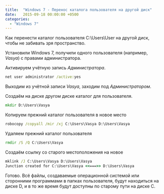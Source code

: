 ```yaml
---
title:  "Windows 7 - Перенос каталога пользователя на другой диск"
date:   2015-09-18 00:00:00 +0500
categories:
  - "Windows 7"
---
```

Как перенести каталог пользователя C:\\Users\\User на другой диск, чтобы не забивать зря пространство.
<!-- more -->

Установили Windows 7, получили одного пользователя (например, *Vasya*) с правами администратора.

Активируем учётную запись *Администратора*.
```bat
net user administrator /active:yes
```

Выходим из учётной записи *Vasya*, заходим под *Администратором*.

Создаём на диске другом диске каталог для пользователя.
```bat
mkdir D:\Users\Vasya
```

Копируем прежний каталог пользователя в новое место
```bat
robocopy /copyall /mir /xj C:\Users\Vasya D:\Users\Vasya
```

Удаляем прежний каталог пользователя
```bat
rmdir /S /Q C:\Users\Vasya
```

Создаём ссылку со старого местоположения на новое
```bat
mklink /J C:\Users\Vasya D:\Users\Vasya
Junction created for C:\Users\Vasya <<===>> D:\Users\Vasya
```

Готово.
Всё файлы, создаваемые операционной системой или сторонними программами в папках пользователя, будут находиться на диске D, и в то же время будут доступны по старому пути на диске C.
